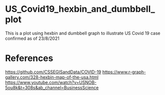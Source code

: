 # US_Covid19_hexbin_and_dumbbell_plot
This is a plot using hexbin and dumbbell graph to illustrate US Covid 19 case confirmed as of 23/8/2021

# References
https://github.com/CSSEGISandData/COVID-19
https://www.r-graph-gallery.com/328-hexbin-map-of-the-usa.html
https://www.youtube.com/watch?v=USNOB-5ou8k&t=308s&ab_channel=BusinessScience
